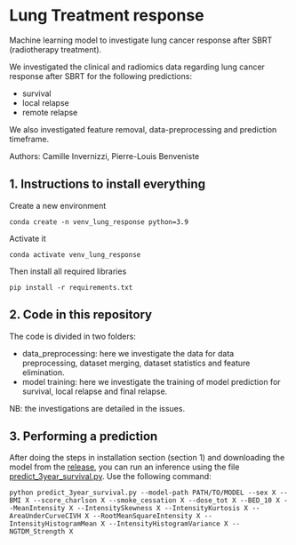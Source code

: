 # Lung Treatment response

Machine learning model to investigate lung cancer response after SBRT (radiotherapy treatment). 

We investigated the clinical and radiomics data regarding lung cancer response after SBRT for the following predictions: 
- survival
- local relapse
- remote relapse

We also investigated feature removal, data-preprocessing and prediction timeframe. 

Authors: Camille Invernizzi, Pierre-Louis Benveniste

## 1. Instructions to install everything

Create a new environment

```console
conda create -n venv_lung_response python=3.9
```

Activate it
```console
conda activate venv_lung_response
```

Then install all required libraries
```console
pip install -r requirements.txt
``` 

## 2. Code in this repository

The code is divided in two folders: 
- data_preprocessing: here we investigate the data for data preprocessing, dataset merging, dataset statistics and feature elimination.
- model training: here we investigate the training of model prediction for survival, local relapse and final relapse. 

NB: the investigations are detailed in the issues. 

## 3. Performing a prediction

After doing the steps in installation section (section 1) and downloading the model from the [release](https://github.com/plbenveniste/lung-treatment-response/releases), you can run an inference using the file [predict_3year_survival.py](./predict_3year_survival.py). 
Use the following command: 

```console
python predict_3year_survival.py --model-path PATH/TO/MODEL --sex X --BMI X --score_charlson X --smoke_cessation X --dose_tot X --BED_10 X --MeanIntensity X --IntensitySkewness X --IntensityKurtosis X --AreaUnderCurveCIVH X --RootMeanSquareIntensity X --IntensityHistogramMean X --IntensityHistogramVariance X --NGTDM_Strength X
```
